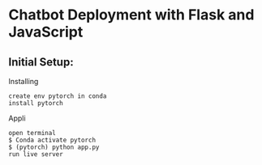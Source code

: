 # Chatbot Deployment with Flask and JavaScript
## Initial Setup:

Installing
```
create env pytorch in conda
install pytorch

```
Appli
```
open terminal
$ Conda activate pytorch
$ (pytorch) python app.py
run live server
```
